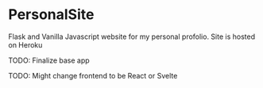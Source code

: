# PersonalSite

Flask and Vanilla Javascript website for my personal profolio. Site is hosted on Heroku

TODO: Finalize base app

TODO: Might change frontend to be React or Svelte

